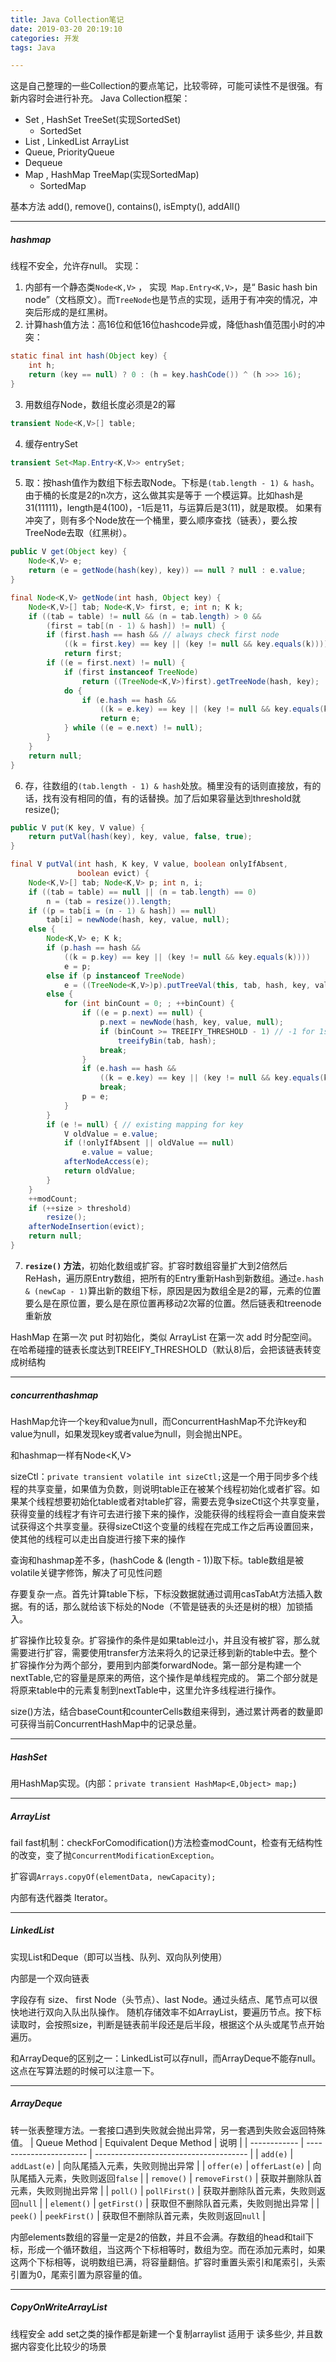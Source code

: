 ```yaml
---
title: Java Collection笔记
date: 2019-03-20 20:19:10
categories: 开发
tags: Java

---
```


这是自己整理的一些Collection的要点笔记，比较零碎，可能可读性不是很强。有新内容时会进行补充。
Java Collection框架：
- Set  , HashSet TreeSet(实现SortedSet)
  - SortedSet
- List , LinkedList ArrayList
- Queue,  PriorityQueue
- Dequeue
- Map , HashMap TreeMap(实现SortedMap)
  - SortedMap

<!-- more -->

基本方法 add(), remove(), contains(), isEmpty(), addAll()

---
##### hashmap
线程不安全，允许存null。
实现：
1. 内部有一个静态类`Node<K,V>` ， 实现` Map.Entry<K,V>`，是“ Basic hash bin node”（文档原文）。而`TreeNode`也是节点的实现，适用于有冲突的情况，冲突后形成的是红黑树。
2. 计算hash值方法：高16位和低16位hashcode异或，降低hash值范围小时的冲突：
```java
static final int hash(Object key) {
	int h;
	return (key == null) ? 0 : (h = key.hashCode()) ^ (h >>> 16);
}
```
3. 用数组存Node，数组长度必须是2的幂
```java
transient Node<K,V>[] table;
```

4. 缓存entrySet
```java
transient Set<Map.Entry<K,V>> entrySet;
```

5. 取：按hash值作为数组下标去取Node。下标是`(tab.length - 1) & hash`。 由于桶的长度是2的n次方，这么做其实是等于 一个模运算。比如hash是31(11111)，length是4(100)，-1后是11，与运算后是3(11)，就是取模。
如果有冲突了，则有多个Node放在一个桶里，要么顺序查找（链表），要么按TreeNode去取（红黑树）。
```java
public V get(Object key) {
	Node<K,V> e;
	return (e = getNode(hash(key), key)) == null ? null : e.value;
}

final Node<K,V> getNode(int hash, Object key) {
    Node<K,V>[] tab; Node<K,V> first, e; int n; K k;
    if ((tab = table) != null && (n = tab.length) > 0 &&
        (first = tab[(n - 1) & hash]) != null) {
        if (first.hash == hash && // always check first node
            ((k = first.key) == key || (key != null && key.equals(k))))
            return first;
        if ((e = first.next) != null) {
            if (first instanceof TreeNode)
                return ((TreeNode<K,V>)first).getTreeNode(hash, key);
            do {
                if (e.hash == hash &&
                    ((k = e.key) == key || (key != null && key.equals(k))))
                    return e;
            } while ((e = e.next) != null);
        }
    }
    return null;
}
```

6. 存，往数组的`(tab.length - 1) & hash`处放。桶里没有的话则直接放，有的话，找有没有相同的值，有的话替换。加了后如果容量达到threshold就resize();
```java
public V put(K key, V value) {
    return putVal(hash(key), key, value, false, true);
}

final V putVal(int hash, K key, V value, boolean onlyIfAbsent,
               boolean evict) {
    Node<K,V>[] tab; Node<K,V> p; int n, i;
    if ((tab = table) == null || (n = tab.length) == 0)
        n = (tab = resize()).length;
    if ((p = tab[i = (n - 1) & hash]) == null)
        tab[i] = newNode(hash, key, value, null);
    else {
        Node<K,V> e; K k;
        if (p.hash == hash &&
            ((k = p.key) == key || (key != null && key.equals(k))))
            e = p;
        else if (p instanceof TreeNode)
            e = ((TreeNode<K,V>)p).putTreeVal(this, tab, hash, key, value);
        else {
            for (int binCount = 0; ; ++binCount) {
                if ((e = p.next) == null) {
                    p.next = newNode(hash, key, value, null);
                    if (binCount >= TREEIFY_THRESHOLD - 1) // -1 for 1st
                        treeifyBin(tab, hash);
                    break;
                }
                if (e.hash == hash &&
                    ((k = e.key) == key || (key != null && key.equals(k))))
                    break;
                p = e;
            }
        }
        if (e != null) { // existing mapping for key
            V oldValue = e.value;
            if (!onlyIfAbsent || oldValue == null)
                e.value = value;
            afterNodeAccess(e);
            return oldValue;
        }
    }
    ++modCount;
    if (++size > threshold)
        resize();
    afterNodeInsertion(evict);
    return null;
}

```

7. **`resize()` 方法**，初始化数组或扩容。扩容时数组容量扩大到2倍然后ReHash，遍历原Entry数组，把所有的Entry重新Hash到新数组。通过`e.hash & (newCap - 1)`算出新的数组下标，原因是因为数组全是2的幂，元素的位置要么是在原位置，要么是在原位置再移动2次幂的位置。然后链表和treenode重新放

HashMap 在第一次 put 时初始化，类似 ArrayList 在第一次 add 时分配空间。
在哈希碰撞的链表长度达到TREEIFY_THRESHOLD（默认8)后，会把该链表转变成树结构

---
##### concurrenthashmap
HashMap允许一个key和value为null，而ConcurrentHashMap不允许key和value为null，如果发现key或者value为null，则会抛出NPE。

和hashmap一样有Node<K,V>

sizeCtl：`private transient volatile int sizeCtl;`这是一个用于同步多个线程的共享变量，如果值为负数，则说明table正在被某个线程初始化或者扩容。如果某个线程想要初始化table或者对table扩容，需要去竞争sizeCtl这个共享变量，获得变量的线程才有许可去进行接下来的操作，没能获得的线程将会一直自旋来尝试获得这个共享变量。获得sizeCtl这个变量的线程在完成工作之后再设置回来，使其他的线程可以走出自旋进行接下来的操作

查询和hashmap差不多，(hashCode & (length - 1))取下标。table数组是被volatile关键字修饰，解决了可见性问题

存要复杂一点。首先计算table下标，下标没数据就通过调用casTabAt方法插入数据。有的话，那么就给该下标处的Node（不管是链表的头还是树的根）加锁插入。 	

扩容操作比较复杂。扩容操作的条件是如果table过小，并且没有被扩容，那么就需要进行扩容，需要使用transfer方法来将久的记录迁移到新的table中去。整个扩容操作分为两个部分，要用到内部类forwardNode。第一部分是构建一个nextTable,它的容量是原来的两倍，这个操作是单线程完成的。
第二个部分就是将原来table中的元素复制到nextTable中，这里允许多线程进行操作。

size()方法，结合baseCount和counterCells数组来得到，通过累计两者的数量即可获得当前ConcurrentHashMap中的记录总量。

---
##### HashSet
用HashMap实现。(内部：`private transient HashMap<E,Object> map;`)

---
##### ArrayList  
fail fast机制：checkForComodification()方法检查modCount，检查有无结构性的改变，变了抛`ConcurrentModificationException`。

扩容调`Arrays.copyOf(elementData, newCapacity);`

内部有迭代器类 Iterator。

----

##### LinkedList
实现List和Deque（即可以当栈、队列、双向队列使用）

内部是一个双向链表

字段存有 size、 first Node（头节点）、last Node。通过头结点、尾节点可以很快地进行双向入队出队操作。
随机存储效率不如ArrayList，要遍历节点。按下标读取时，会按照size，判断是链表前半段还是后半段，根据这个从头或尾节点开始遍历。

和ArrayDeque的区别之一：LinkedList可以存null，而ArrayDeque不能存null。这点在写算法题的时候可以注意一下。

---
##### ArrayDeque
转一张表整理方法。一套接口遇到失败就会抛出异常，另一套遇到失败会返回特殊值。
| Queue Method | Equivalent Deque Method | 说明                                   |
| ------------ | ----------------------- | -------------------------------------- |
| `add(e)`     | `addLast(e)`            | 向队尾插入元素，失败则抛出异常         |
| `offer(e)`   | `offerLast(e)`          | 向队尾插入元素，失败则返回`false`      |
| `remove()`   | `removeFirst()`         | 获取并删除队首元素，失败则抛出异常     |
| `poll()`     | `pollFirst()`           | 获取并删除队首元素，失败则返回`null`   |
| `element()`  | `getFirst()`            | 获取但不删除队首元素，失败则抛出异常   |
| `peek()`     | `peekFirst()`           | 获取但不删除队首元素，失败则返回`null` |

内部elements数组的容量一定是2的倍数，并且不会满。存数组的head和tail下标，形成一个循环数组，当这两个下标相等时，数组为空。而在添加元素时，如果这两个下标相等，说明数组已满，将容量翻倍。扩容时重置头索引和尾索引，头索引置为0，尾索引置为原容量的值。

----
##### CopyOnWriteArrayList
线程安全
add set之类的操作都是新建一个复制arraylist
适用于 读多些少, 并且数据内容变化比较少的场景